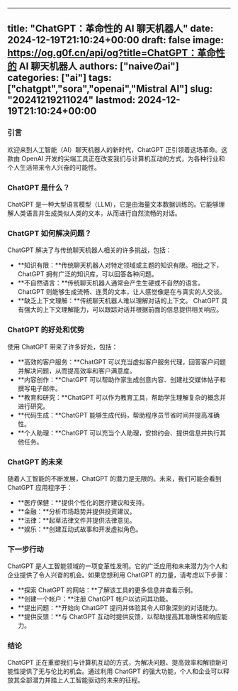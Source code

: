 
---
title: "ChatGPT：革命性的 AI 聊天机器人"
date: 2024-12-19T21:10:24+00:00
draft: false
image: https://og.g0f.cn/api/og?title=ChatGPT：革命性的 AI 聊天机器人
authors: ["naiveのai"]
categories: ["ai"]
tags: ["chatgpt","sora","openai","Mistral AI"]
slug: "20241219211024"
lastmod: 2024-12-19T21:10:24+00:00
---
### 引言

欢迎来到人工智能（AI）聊天机器人的新时代，ChatGPT 正引领着这场革命。这款由 OpenAI 开发的尖端工具正在改变我们与计算机互动的方式，为各种行业和个人生活带来令人兴奋的可能性。

### ChatGPT 是什么？

ChatGPT 是一种大型语言模型（LLM），它是由海量文本数据训练的。它能够理解人类语言并生成类似人类的文本，从而进行自然流畅的对话。

### ChatGPT 如何解决问题？

ChatGPT 解决了与传统聊天机器人相关的许多挑战，包括：

- **知识有限：**传统聊天机器人对特定领域或主题的知识有限。相比之下，ChatGPT 拥有广泛的知识库，可以回答各种问题。
- **不自然语言：**传统聊天机器人通常会产生生硬或不自然的语言。 ChatGPT 则能够生成流畅、连贯的文本，让人感觉像是在与真实的人交谈。
- **缺乏上下文理解：**传统聊天机器人难以理解对话的上下文。 ChatGPT 具有强大的上下文理解能力，可以跟踪对话并根据前面的信息提供相关响应。

### ChatGPT 的好处和优势

使用 ChatGPT 带来了许多好处，包括：

- **高效的客户服务：**ChatGPT 可以充当虚拟客户服务代理，回答客户问题并解决问题，从而提高效率和客户满意度。
- **内容创作：**ChatGPT 可以帮助作家生成创意内容、创建社交媒体帖子和撰写电子邮件。
- **教育和研究：**ChatGPT 可以作为教育工具，帮助学生理解复杂的概念并进行研究。
- **代码生成：**ChatGPT 能够生成代码，帮助程序员节省时间并提高准确性。
- **个人助理：**ChatGPT 可以充当个人助理，安排约会、提供信息并执行其他任务。

### ChatGPT 的未来

随着人工智能的不断发展，ChatGPT 的潜力是无限的。未来，我们可能会看到 ChatGPT 应用程序于：

- **医疗保健：**提供个性化的医疗建议和支持。
- **金融：**分析市场趋势并提供投资建议。
- **法律：**起草法律文件并提供法律意见。
- **娱乐：**创建互动式故事和开发虚拟角色。

### 下一步行动

ChatGPT 是人工智能领域的一项变革性发明。它的广泛应用和未来潜力为个人和企业提供了令人兴奋的机会。如果您想利用 ChatGPT 的力量，请考虑以下步骤：

- **探索 ChatGPT 的网站：**了解该工具的更多信息并查看示例。
- **创建一个帐户：**注册 ChatGPT 帐户以访问其功能。
- **提出问题：**开始向 ChatGPT 提问并体验其令人印象深刻的对话能力。
- **提供反馈：**与 ChatGPT 互动时提供反馈，以帮助提高其准确性和响应能力。

### 结论

ChatGPT 正在重塑我们与计算机互动的方式，为解决问题、提高效率和解锁新可能性提供了无与伦比的机会。通过利用 ChatGPT 的强大功能，个人和企业可以释放其全部潜力并踏上人工智能驱动的未来的征程。